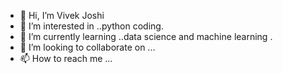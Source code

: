 - 👋 Hi, I’m Vivek Joshi
- 👀 I’m interested in ..python coding.
- 🌱 I’m currently learning ..data science and machine learning .
- 💞️ I’m looking to collaborate on ...
- 📫 How to reach me ...

<!---
vivek18805/vivek18805 is a ✨ special ✨ repository because its `README.md` (this file) appears on your GitHub profile.
You can click the Preview link to take a look at your changes.
--->
